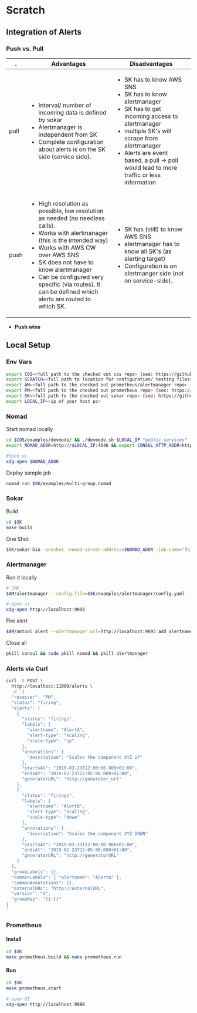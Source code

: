 # Scratch

## Integration of Alerts

### Push vs. Pull

| .    | Advantages                                                                                                                                                                                                                                                                                                                                                 | Disadvantages                                                                                                                                                                                                                                                                        |
| ---- | ---------------------------------------------------------------------------------------------------------------------------------------------------------------------------------------------------------------------------------------------------------------------------------------------------------------------------------------------------------- | ------------------------------------------------------------------------------------------------------------------------------------------------------------------------------------------------------------------------------------------------------------------------------------ |
| pull | <ul><li>Interval/ number of incoming data is defined by sokar</li><li>Alertmanager is independent from SK</li><li>Complete configuration about alerts is on the SK side (service side).</li></ul>                                                                                                                                                          | <ul><li>SK has to know AWS SNS</li><li>SK has to know alertmanager</li><li>SK has to get incoming access to alertmanager</li><li>multiple SK's will scrape from alertmanager</li><li>Alerts are event based, a pull -> poll would lead to more traffic or less information</li></ul> |
| push | <ul><li>High resolution as possible, low resolution as needed (no needless calls).</li><li> Works with alertmanager (this is the intended way)</li><li>Works with AWS CW over AWS SNS</li><li>SK does not have to know alertmanager</li><li>Can be configured very specific (via routes). It can be defined which alerts are routed to which SK.</li></ul> | <ul><li>SK has (still) to know AWS SNS</li><li>alertmanager has to know all SK's (as alerting target)</li><li>Configuration is on alertmanger side (not on service-side).</li></ul>                                                                                                  |

- **Push wins**

## Local Setup

### Env Vars

```bash
export COS=<full path to the checked out cos repo> (see: https://github.com/MatthiasScholz/cos)
export SCRATCH=<full path to location for configuration/ testing files>
export AM=<full path to the checked out prometheus/alertmanager repo> (see: https://github.com/prometheus/alertmanager)
export PM=<full path to the checked out prometheus repo> (see: https://github.com/prometheus/prometheus)
export SK=<full path to the checked out sokar repo> (see: https://github.com/ThomasObenaus/sokar)
export LOCAL_IP=<ip of your host pc>

```

### Nomad

Start nomad locally

```bash
cd $COS/examples/devmode/ && ./devmode.sh $LOCAL_IP "public-services"
export NOMAD_ADDR=http://$LOCAL_IP:4646 && export CONSUL_HTTP_ADDR=http://LOCAL_IP:8500 && export IGRESS_ADDR=http://LOCAL_IP:9999

#Open ui
xdg-open $NOMAD_ADDR
```

Deploy sample job

```bash
nomad run $SK/examples/multi-group.nomad
```

### Sokar

Build

```bash
cd $SK
make build
```

One Shot

```bash
$SK/sokar-bin -oneshot -nomad-server-address=$NOMAD_ADDR -job-name="fail-service" -scale-by=1
```

### Alertmanager

Run it locally

```bash
# CMD
$AM/alertmanager --config.file=$SK/examples/alertmanager/config.yaml --log.level=debug

# Open ui
xdg-open http://localhost:9093
```

Fire alert

```bash
$AM/amtool alert --alertmanager.url=http://localhost:9093 add alertname=foo node=bar test=bla
```

Close all

```bash
pkill consul && sudo pkill nomad && pkill alertmanager
```

### Alerts via Curl

```bash
curl -X POST \
  http://localhost:11000/alerts \
  -d '{
  "receiver": "PM",
  "status": "firing",
  "alerts": [
    {
      "status": "firings",
      "labels": {
        "alertname": "AlertA",
        "alert-type": "scaling",
        "scale-type": "up"
      },
      "annotations": {
        "description": "Scales the component XYZ UP"
      },
      "startsAt": "2019-02-23T12:00:00.000+01:00",
      "endsAt": "2019-02-23T12:05:00.000+01:00",
      "generatorURL": "http://generator_url"
    },
    {
      "status": "firings",
      "labels": {
        "alertname": "AlertB",
        "alert-type": "scaling",
        "scale-type": "down"
      },
      "annotations": {
        "description": "Scales the component XYZ DOWN"
      },
      "startsAt": "2019-02-23T12:00:00.000+01:00",
      "endsAt": "2019-02-23T12:05:00.000+01:00",
      "generatorURL": "http://generatorURL"
    }
  ],
  "groupLabels": {},
  "commonLabels": { "alertname": "AlertA" },
  "commonAnnotations": {},
  "externalURL": "http://externalURL",
  "version": "4",
  "groupKey": "{}:{}"
}
'
```

### Prometheus

#### Install

```bash
cd $SK
make prometheus.build && make prometheus.run
```

#### Run

```bash
cd $SK
make prometheus.start

# open UI
xdg-open http://localhost:9090
```